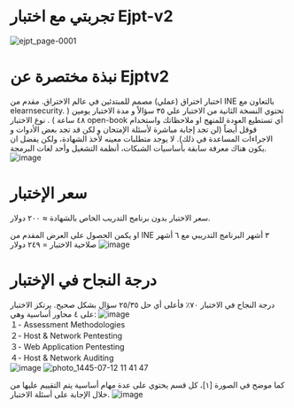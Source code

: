 # تجربتي مع اختبار Ejpt-v2 

![ejpt_page-0001](https://github.com/Amalalsuhaimi/ejptv2-experience/assets/56334190/f7778cb0-c96d-49e4-be95-a0c96741ce92)

#	نبذة مختصرة عن Ejptv2 

اختبار اختراق (عملي) مصمم للمبتدئين في عالم الاختراق. مقدم من INE بالتعاون مع elearnsecurity.
تحتوي النسخة الثانية من الاختبار علي ٣٥ سؤالاً و مدة الاختبار يومين ( ٤٨ ساعة ) . نوع الاختبار open-book
أي تستطيع العودة للمنهج او ملاحظاتك واستخدام قوقل أيضاً (لن تجد إجابة مباشرة لأسئلة الإمتحان و لكن قد تجد بعض الأدوات و الاجراءات المساعدة في ذلك). لا يوجد متطلبات معينه لأخذ الشهادة، ولكن يفضل ان يكون هناك معرفة سابقة بأساسيات الشبكات، أنظمة التشغيل وأحد لغات البرمجة. 
![image](https://github.com/Amalalsuhaimi/ejptv2-experience/assets/56334190/7e2c9d4c-4e59-4f6f-b66f-cc61fcf0f39e)
# سعر الإختبار
سعر الاختبار بدون برنامج التدريب الخاص بالشهادة ≈ ٢٠٠ دولار.

او يكمن الحصول على العرض المقدم من INE  ٣ أشهر البرنامج التدريبي مع ٦ أشهر صلاحية الاختبار = ٢٤٩ دولار 
![image](https://github.com/Amalalsuhaimi/ejptv2-experience/assets/56334190/a9cbaea5-6141-4020-8b4f-b75502dfa3d9)

# درجة النجاح في الإختبار 
درجة النجاح في الاختبار ٧٠٪ فأعلى أي حل ٢٥/٣٥ سؤال بشكل صحيح. يرتكز الاختبار على ٤ محاور أساسية وهي:
![image](https://github.com/Amalalsuhaimi/ejptv2-experience/assets/56334190/737b14b6-3e18-4c6e-b79c-be0337e57948)  
１-	Assessment Methodologies  
２-	Host & Network Pentesting  
３-	Web Application Pentesting  
４-	Host & Network Auditing  
![image](https://github.com/Amalalsuhaimi/ejptv2-experience/assets/56334190/591dacf4-d472-487f-a6db-cda9782ec451) ![photo_1445-07-12 11 41 47](https://github.com/Amalalsuhaimi/ejptv2-experience/assets/56334190/ebb1cc92-612b-45e1-aa5e-c5d447d60525)  

كما موضح في الصورة [١]، كل قسم يحتوي على عدة مهام أساسية يتم التقييم عليها من خلال الإجابة على أسئلة الاختبار.  ![image](https://github.com/Amalalsuhaimi/ejptv2-experience/assets/56334190/37c05ff4-53a1-418c-a1b8-def2a0432809)
